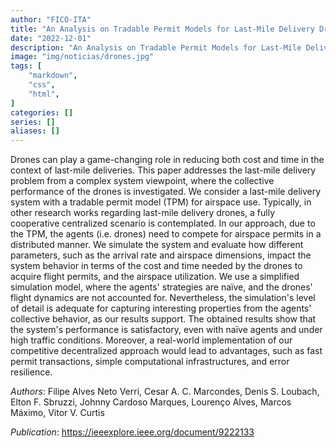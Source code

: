 ```yaml
---
author: "FICO-ITA"
title: "An Analysis on Tradable Permit Models for Last-Mile Delivery Drones"
date: "2022-12-01"
description: "An Analysis on Tradable Permit Models for Last-Mile Delivery Drones"
image: "img/noticias/drones.jpg"
tags: [
    "markdown",
    "css",
    "html",
]
categories: []
series: []
aliases: []
---
```


Drones can play a game-changing role in reducing both cost and time in the context of last-mile deliveries. This paper addresses the last-mile delivery problem from a complex system viewpoint, where the collective performance of the drones is investigated. We consider a last-mile delivery system with a tradable permit model (TPM) for airspace use. Typically, in other research works regarding last-mile delivery drones, a fully cooperative centralized scenario is contemplated. In our approach, due to the TPM, the agents (i.e. drones) need to compete for airspace permits in a distributed manner. We simulate the system and evaluate how different parameters, such as the arrival rate and airspace dimensions, impact the system behavior in terms of the cost and time needed by the drones to acquire flight permits, and the airspace utilization. We use a simplified simulation model, where the agents' strategies are naïve, and the drones' flight dynamics are not accounted for. Nevertheless, the simulation's level of detail is adequate for capturing interesting properties from the agents' collective behavior, as our results support. The obtained results show that the system's performance is satisfactory, even with naïve agents and under high traffic conditions. Moreover, a real-world implementation of our competitive decentralized approach would lead to advantages, such as fast permit transactions, simple computational infrastructures, and error resilience.

*Authors*: Filipe Alves Neto Verri, Cesar A. C. Marcondes, Denis S. Loubach, Elton F. Sbruzzi, Johnny Cardoso Marques, Lourenço Alves, Marcos Máximo, Vitor V. Curtis

*Publication*: https://ieeexplore.ieee.org/document/9222133
